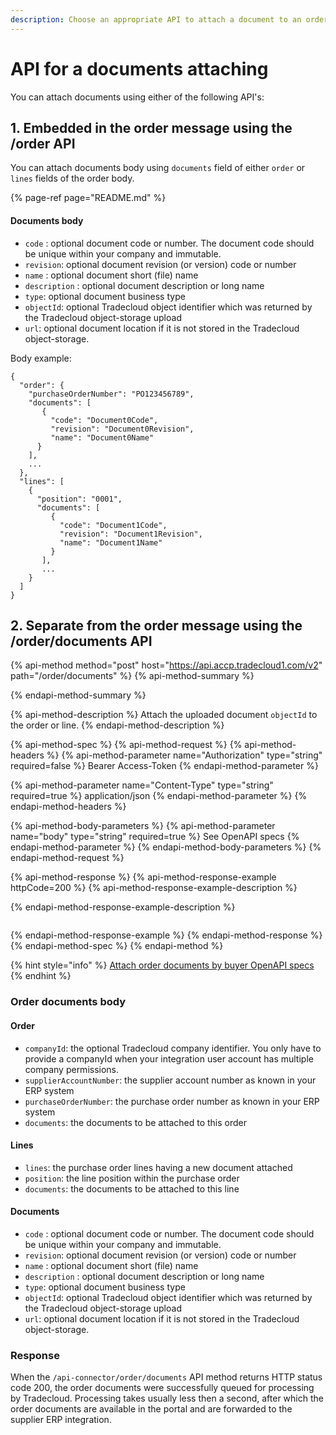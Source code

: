 ```yaml
---
description: Choose an appropriate API to attach a document to an order or line
---
```


# API for a documents attaching

You can attach documents using either of the following API's:

## 1. Embedded in the order message using the /order API

You can attach documents body using `documents` field of either `order` or `lines` fields of the order body.

{% page-ref page="README.md" %}

#### Documents body

* `code` : optional document code or number. The document code should be unique within your company and immutable.
* `revision`: optional document revision \(or version\) code or number
* `name` : optional document short \(file\) name
* `description` : optional document description or long name
* `type`: optional document business type
* `objectId`: optional Tradecloud object identifier which was returned by the Tradecloud object-storage upload
* `url`: optional document location if it is not stored in the Tradecloud object-storage.

Body example:
```
{
  "order": {
    "purchaseOrderNumber": "PO123456789",
    "documents": [
       {
         "code": "Document0Code",
         "revision": "Document0Revision",
         "name": "Document0Name"
      }
    ],
    ...
  },
  "lines": [
    {
      "position": "0001",
      "documents": [
         {
           "code": "Document1Code",
           "revision": "Document1Revision",
           "name": "Document1Name"
         }
       ],
       ...
    }
  ]
}
```


## 2. Separate from the order message using the /order/documents API

{% api-method method="post" host="https://api.accp.tradecloud1.com/v2" path="/order/documents" %}
{% api-method-summary %}

{% endapi-method-summary %}

{% api-method-description %}
Attach the uploaded document `objectId` to the order or line.
{% endapi-method-description %}

{% api-method-spec %}
{% api-method-request %}
{% api-method-headers %}
{% api-method-parameter name="Authorization" type="string" required=false %}
Bearer Access-Token
{% endapi-method-parameter %}

{% api-method-parameter name="Content-Type" type="string" required=true %}
application/json
{% endapi-method-parameter %}
{% endapi-method-headers %}

{% api-method-body-parameters %}
{% api-method-parameter name="body" type="string" required=true %}
See OpenAPI specs
{% endapi-method-parameter %}
{% endapi-method-body-parameters %}
{% endapi-method-request %}

{% api-method-response %}
{% api-method-response-example httpCode=200 %}
{% api-method-response-example-description %}

{% endapi-method-response-example-description %}

```text

```
{% endapi-method-response-example %}
{% endapi-method-response %}
{% endapi-method-spec %}
{% endapi-method %}

{% hint style="info" %}
[Attach order documents by buyer OpenAPI specs](https://swagger-ui.accp.tradecloud1.com/?url=https://api.accp.tradecloud1.com/v2/api-connector/specs.yaml#/buyer-endpoints/attachOrderDocumentsByBuyerRoute)
{% endhint %}

### Order documents body

#### Order

* `companyId`: the optional Tradecloud company identifier. You only have to provide a companyId when your integration user account has multiple company permissions.
* `supplierAccountNumber`: the supplier account number as known in your ERP system
* `purchaseOrderNumber`: the purchase order number as known in your ERP system
* `documents`: the documents to be attached to this order

#### Lines

* `lines`: the purchase order lines having a new document attached
* `position`: the line position within the purchase order
* `documents`: the documents to be attached to this line

#### Documents

* `code` : optional document code or number. The document code should be unique within your company and immutable.
* `revision`: optional document revision \(or version\) code or number
* `name` : optional document short \(file\) name
* `description` : optional document description or long name
* `type`: optional document business type
* `objectId`: optional Tradecloud object identifier which was returned by the Tradecloud object-storage upload
* `url`: optional document location if it is not stored in the Tradecloud object-storage.

### Response

When the `/api-connector/order/documents` API method returns HTTP status code 200, the order documents were successfully queued for processing by Tradecloud. Processing takes usually less then a second, after which the order documents are available in the portal and are forwarded to the supplier ERP integration.
